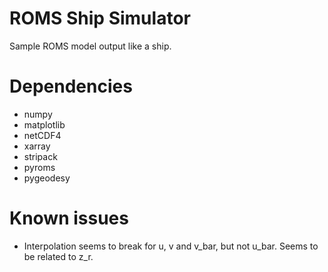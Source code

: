 # ROMS Ship Simulator

Sample ROMS model output like a ship.

# Dependencies

+ numpy
+ matplotlib
+ netCDF4
+ xarray
+ stripack
+ pyroms
+ pygeodesy

# Known issues

* Interpolation seems to break for u, v and v_bar, but not u_bar. Seems to be related to z_r.
